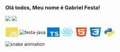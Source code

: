 ### Olá todos, Meu nome é Gabriel Festa!
<div>
<img height="180em" src="https://github-readme-stats.vercel.app/api?username=GabrielFesta&show_icons=true&theme=radical"/>
<img height="180em" src="https://github-readme-stats.vercel.app/api/top-langs/?username=GabrielFesta&layout=compact&langs_count=7&theme=tokyonight"/>
</div>

<div style="display: inline_block"><br>
  <img align="center" alt="festa-Js" height="30" width="40" src="https://raw.githubusercontent.com/devicons/devicon/master/icons/javascript/javascript-plain.svg">
  <img align="center" alt="festa-java" height="30" width="40" src="https://cdn.jsdelivr.net/gh/devicons/devicon@latest/icons/java/java-original.svg" />
  <img align="center" alt="festa-Ts" height="30" width="40" src="https://raw.githubusercontent.com/devicons/devicon/master/icons/typescript/typescript-plain.svg">
  <img align="center" alt="festa-React" height="30" width="40" src="https://raw.githubusercontent.com/devicons/devicon/master/icons/react/react-original.svg">
  <img align="center" alt="festa-HTML" height="30" width="40" src="https://raw.githubusercontent.com/devicons/devicon/master/icons/html5/html5-original.svg">
  <img align="center" alt="festa-CSS" height="30" width="40" src="https://raw.githubusercontent.com/devicons/devicon/master/icons/css3/css3-original.svg">
  <img align="center" alt="festa-Python" height="30" width="40" src="https://raw.githubusercontent.com/devicons/devicon/master/icons/python/python-original.svg">

  ![snake animation](https://github.com/GabrielFesta/blob/output/github-contribution-grid-snake.svg)
</div>
